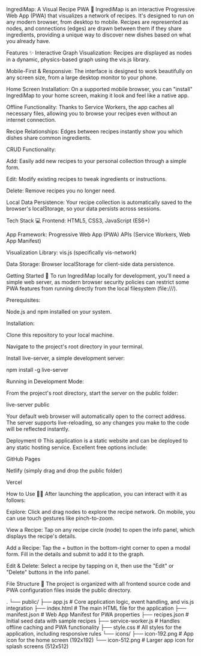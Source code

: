IngrediMap: A Visual Recipe PWA 🍲
IngrediMap is an interactive Progressive Web App (PWA) that visualizes a network of recipes. It's designed to run on any modern browser, from desktop to mobile. Recipes are represented as nodes, and connections (edges) are drawn between them if they share ingredients, providing a unique way to discover new dishes based on what you already have.

Features ✨
Interactive Graph Visualization: Recipes are displayed as nodes in a dynamic, physics-based graph using the vis.js library.

Mobile-First & Responsive: The interface is designed to work beautifully on any screen size, from a large desktop monitor to your phone.

Home Screen Installation: On a supported mobile browser, you can "install" IngrediMap to your home screen, making it look and feel like a native app.

Offline Functionality: Thanks to Service Workers, the app caches all necessary files, allowing you to browse your recipes even without an internet connection.

Recipe Relationships: Edges between recipes instantly show you which dishes share common ingredients.

CRUD Functionality:

Add: Easily add new recipes to your personal collection through a simple form.

Edit: Modify existing recipes to tweak ingredients or instructions.

Delete: Remove recipes you no longer need.

Local Data Persistence: Your recipe collection is automatically saved to the browser's localStorage, so your data persists across sessions.

Tech Stack 💻
Frontend: HTML5, CSS3, JavaScript (ES6+)

App Framework: Progressive Web App (PWA) APIs (Service Workers, Web App Manifest)

Visualization Library: vis.js (specifically vis-network)

Data Storage: Browser localStorage for client-side data persistence.

Getting Started 🚀
To run IngrediMap locally for development, you'll need a simple web server, as modern browser security policies can restrict some PWA features from running directly from the local filesystem (file:///).

Prerequisites:

Node.js and npm installed on your system.

Installation:

Clone this repository to your local machine.

Navigate to the project's root directory in your terminal.

Install live-server, a simple development server:

npm install -g live-server

Running in Development Mode:

From the project's root directory, start the server on the public folder:

live-server public

Your default web browser will automatically open to the correct address. The server supports live-reloading, so any changes you make to the code will be reflected instantly.

Deployment 🌐
This application is a static website and can be deployed to any static hosting service. Excellent free options include:

GitHub Pages

Netlify (simply drag and drop the public folder)

Vercel

How to Use 🧑‍🍳
After launching the application, you can interact with it as follows:

Explore: Click and drag nodes to explore the recipe network. On mobile, you can use touch gestures like pinch-to-zoom.

View a Recipe: Tap on any recipe circle (node) to open the info panel, which displays the recipe's details.

Add a Recipe: Tap the + button in the bottom-right corner to open a modal form. Fill in the details and submit to add it to the graph.

Edit & Delete: Select a recipe by tapping on it, then use the "Edit" or "Delete" buttons in the info panel.

File Structure 📂
The project is organized with all frontend source code and PWA configuration files inside the public directory.

.
└── public/
├── app.js         # Core application logic, event handling, and vis.js integration
├── index.html     # The main HTML file for the application
├── manifest.json  # Web App Manifest for PWA properties
├── recipes.json   # Initial seed data with sample recipes
├── service-worker.js # Handles offline caching and PWA functionality
├── style.css      # All styles for the application, including responsive rules
└── icons/
├── icon-192.png # App icon for the home screen (192x192)
└── icon-512.png # Larger app icon for splash screens (512x512)
